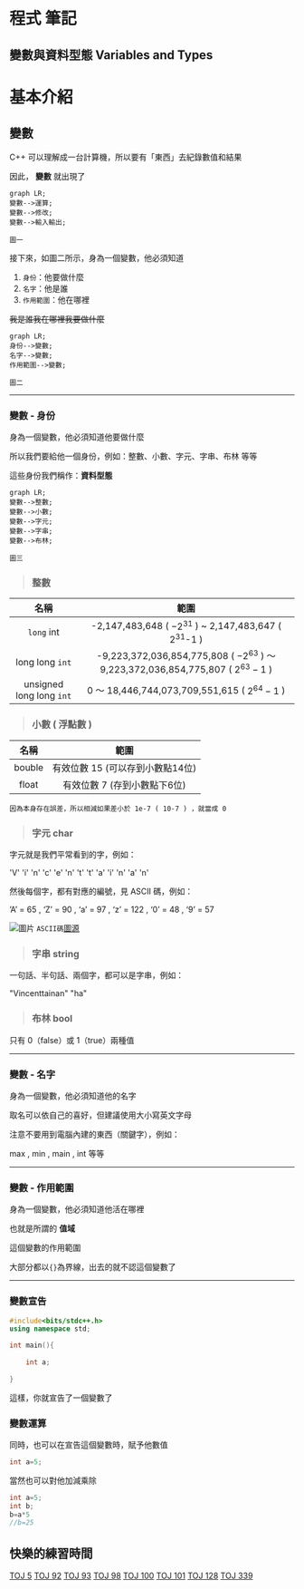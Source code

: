 # **程式 筆記**  
## 變數與資料型態 Variables and Types  

# 基本介紹  

## 變數  

C++ 可以理解成一台計算機，所以要有「東西」去紀錄數值和結果  

因此， **變數** 就出現了  
```mermaid
graph LR;
變數-->運算;
變數-->修改;
變數-->輸入輸出;
```
```圖一```

接下來，如圖二所示，身為一個變數，他必須知道  

1. `身份`：他要做什麼  
2. `名字`：他是誰 
3. `作用範圍`：他在哪裡  

~~我是誰我在哪裡我要做什麼~~  

```mermaid
graph LR;
身份-->變數;
名字-->變數;
作用範圍-->變數;
```
```圖二```

---

### 變數 - 身份

身為一個變數，他必須知道他要做什麼  

所以我們要給他一個身份，例如：整數、小數、字元、字串、布林 等等  

這些身份我們稱作：**資料型態**  

```mermaid
graph LR;
變數-->整數;
變數-->小數;
變數-->字元;
變數-->字串;
變數-->布林;
```
```圖三```

> ### 整數

|           名稱           |                                         範圍                                         |
|:------------------------:|:------------------------------------------------------------------------------------:|
|       ` long ` int       |             -2,147,483,648 ( $-2^{31}$ ) ~ 2,147,483,647 ( $2^{31}$-1 )              |
|    long long ` int `     | -9,223,372,036,854,775,808 ( $-2^{63}$ ) ～ 9,223,372,036,854,775,807 ( $2^{63}-1$ ) |
| unsigned long long `int` |                    0 ～ 18,446,744,073,709,551,615 ( $2^{64}-1$ )                    |

> ### 小數 ( 浮點數 )

|  名稱  |               範圍               |
|:------:|:--------------------------------:|
| bouble | 有效位數 15 (可以存到小數點14位) |
| float  |   有效位數 7 (存到小數點下6位)   |

`因為本身存在誤差，所以相減如果差小於 1e-7 ( 10-7 ) ，就當成 0`

> ### 字元 char

字元就是我們平常看到的字，例如：  

'V' 'i' 'n' 'c' 'e' 'n' 't' 't' 'a' 'i' 'n' 'a' 'n'  

然後每個字，都有對應的編號，見 ASCII 碼，例如：  

’A’ = 65 , ‘Z’ = 90 , ‘a’ = 97 , ‘z’ = 122 , ‘0’ = 48 , ‘9’ = 57  

![圖片](https://hackmd.io/_uploads/rJTUd0VER.png)
``` ASCII碼 ```[圖源](https://ithelp.ithome.com.tw/articles/10283394?sc=pt)  

> ### 字串 string

一句話、半句話、兩個字，都可以是字串，例如：  

"Vincenttainan" "ha"  

> ### 布林 bool

只有 0（false）或 1（true）兩種值

---

### 變數 - 名字

身為一個變數，他必須知道他的名字  

取名可以依自己的喜好，但建議使用大小寫英文字母  

注意不要用到電腦內建的東西（關鍵字），例如：  

max , min , main , int 等等  

---

### 變數 - 作用範圍

身為一個變數，他必須知道他活在哪裡  

也就是所謂的 **值域**  

這個變數的作用範圍  

大部分都以`{}`為界線，出去的就不認這個變數了  

---

### 變數宣告
```cpp
#include<bits/stdc++.h>
using namespace std;

int main(){
    
    int a;
    
}
```
這樣，你就宣告了一個變數了  

### 變數運算

同時，也可以在宣告這個變數時，賦予他數值  

```cpp
int a=5;
```

當然也可以對他加減乘除  

```cpp
int a=5;
int b;
b=a*5
//b=25
```

## 快樂的練習時間

[TOJ 5](https://toj.tfcis.org/oj/pro/5/)
[TOJ 92](https://toj.tfcis.org/oj/pro/92/)
[TOJ 93](https://toj.tfcis.org/oj/pro/93/)
[TOJ 98](https://toj.tfcis.org/oj/pro/98/)
[TOJ 100](https://toj.tfcis.org/oj/pro/100/)
[TOJ 101](https://toj.tfcis.org/oj/pro/101/)
[TOJ 128](https://toj.tfcis.org/oj/pro/128/)
[TOJ 339](https://toj.tfcis.org/oj/pro/339/)
